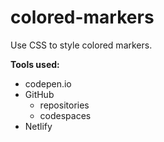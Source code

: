 # colored-markers
Use CSS to style colored markers.

**Tools used:**
* codepen.io
* GitHub
    * repositories
    * codespaces
* Netlify

